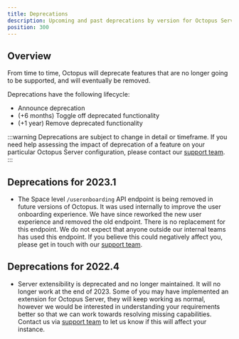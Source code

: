 ```yaml
---
title: Deprecations
description: Upcoming and past deprecations by version for Octopus Server
position: 300
---
```


## Overview

From time to time, Octopus will deprecate features that are no longer going to be supported, and will eventually be removed.

Deprecations have the following lifecycle:

- Announce deprecation
- (+6 months) Toggle off deprecated functionality
- (+1 year) Remove deprecated functionality

:::warning
Deprecations are subject to change in detail or timeframe. If you need help assessing the impact of deprecation of a feature on your particular Octopus Server configuration, please contact our [support team](https://octopus.com/support).
:::

## Deprecations for 2023.1

* The Space level `/useronboarding` API endpoint is being removed in future versions of Octopus. It was used internally to improve the user onboarding experience. We have since reworked the new user experience and removed the old endpoint. There is no replacement for this endpoint. We do not expect that anyone outside our internal teams has used this endpoint. If you believe this could negatively affect you, please get in touch with our [support team](https://octopus.com/support).

## Deprecations for 2022.4

* Server extensibility is deprecated and no longer maintained. It will no longer work at the end of 2023. Some of you may have implemented an extension for Octopus Server, they will keep working as normal, however we would be interested in understanding your requirements better so that we can work towards resolving missing capabilities. Contact us via [support team](https://octopus.com/support) to let us know if this will affect your instance.